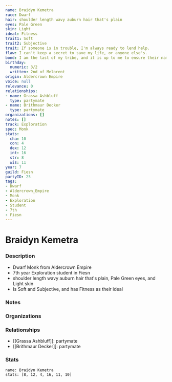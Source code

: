 ```yaml
---
name: Braidyn Kemetra
race: Dwarf
hair: shoulder length wavy auburn hair that's plain
eyes: Pale Green
skin: Light
ideal: Fitness
trait1: Soft
trait2: Subjective
trait: If someone is in trouble, I'm always ready to lend help.
flaw: I can't keep a secret to save my life, or anyone else's.
bond: I am the last of my tribe, and it is up to me to ensure their names enter legend.
birthday:
  numeric: 3/2
  written: 2nd of Melorent
origin: Aldercrown Empire
voice: null
relevance: 0
relationships:
- name: Grassa Ashbluff
  type: partymate
- name: Brithmaur Decker
  type: partymate
organizations: []
notes: []
track: Exploration
spec: Monk
stats:
  cha: 10
  con: 4
  dex: 12
  int: 16
  str: 8
  wis: 11
year: 7
guild: Fiesn
partyID: 25
tags:
- Dwarf
- Aldercrown_Empire
- Monk
- Exploration
- Student
- 7th
- Fiesn
---
```

# Braidyn Kemetra
### Description
- Dwarf Monk from Aldercrown Empire
- 7th year Exploration student in Fiesn
- shoulder length wavy auburn hair that's plain, Pale Green eyes, and Light skin
- Is Soft and Subjective, and has Fitness as their ideal

### Notes

### Organizations

### Relationships
- [[Grassa Ashbluff]]: partymate
- [[Brithmaur Decker]]: partymate

### Stats
```statblock
name: Braidyn Kemetra
stats: [8, 12, 4, 16, 11, 10]
```